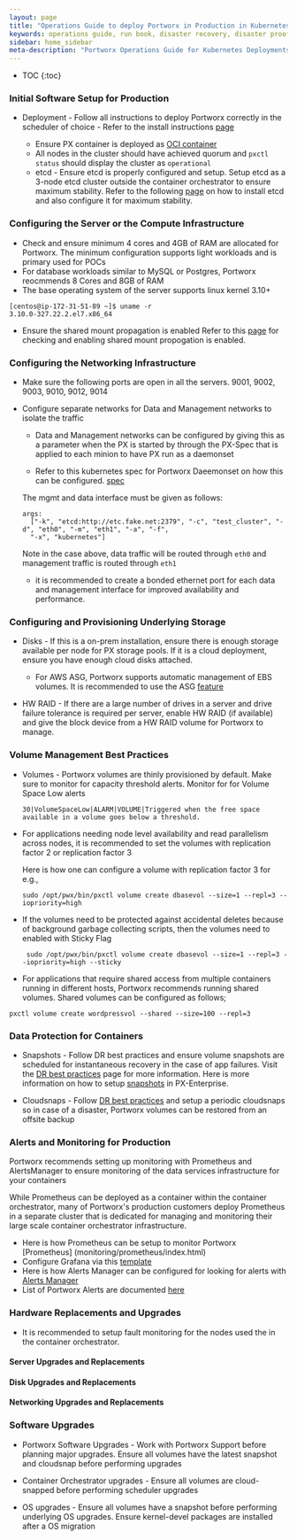 ```yaml
---
layout: page
title: "Operations Guide to deploy Portworx in Production in Kubernetes Clusters"
keywords: operations guide, run book, disaster recovery, disaster proof, site failure, node failure, power failure
sidebar: home_sidebar
meta-description: "Portworx Operations Guide for Kubernetes Deployments"
---
```


* TOC
{:toc}

### Initial Software Setup for Production

* Deployment - Follow all instructions to deploy Portworx correctly in the scheduler of choice - 
  Refer to the install instructions [page](https://docs.portworx.com/#install-with-a-container-orchestrator)
  
  * Ensure PX container is deployed as [OCI container](https://docs.portworx.com/runc/)
  * All nodes in the cluster should have achieved quorum and `pxctl status` should display the cluster as `operational`
  * etcd - Ensure etcd is properly configured and setup. Setup etcd as a 3-node etcd cluster outside the 
    container orchestrator to ensure maximum stability. Refer to the following 
    [page](https://docs.portworx.com/maintain/etcd.html) on how to install etcd and also configure it for maximum stability.

### Configuring the Server or the Compute Infrastructure

* Check and ensure minimum 4 cores and 4GB of RAM are allocated for Portworx. 
  The minimum configuration supports light workloads and is primary used for POCs
* For database workloads similar to MySQL or Postgres, Portworx reocmmends 8 Cores and 8GB of RAM
* The base operating system of the server supports linux kernel 3.10+

```
[centos@ip-172-31-51-89 ~]$ uname -r
3.10.0-327.22.2.el7.x86_64

```
* Ensure the shared mount propagation is enabled
  Refer to this [page](https://docs.portworx.com/knowledgebase/shared-mount-propogation.html#checking-whether-shared-mounts-are-enabled) for checking and enabling shared mount propogation is enabled. 

### Configuring the Networking Infrastructure

* Make sure the following ports are open in all the servers. 9001, 9002, 9003, 9010, 9012, 9014 

* Configure separate networks for Data and Management networks to isolate the traffic

  * Data and Management networks can be configured by giving this as a 
    parameter when the PX is started by through the PX-Spec that is applied to each minion to have PX run as a daemonset
    
  * Refer to this kubernetes spec for Portworx Daeemonset on how this can be configured. [spec](px-spec.yaml)
  
  The mgmt and data interface must be given as follows:
   ```
   args:
     ["-k", "etcd:http://etc.fake.net:2379", "-c", "test_cluster", "-d", "eth0", "-m", "eth1", "-a", "-f",
     "-x", "kubernetes"]
   ```
  Note in the case above, data traffic will be routed through `eth0` and management traffic is routed through `eth1`
  
  * it is recommended to create a bonded ethernet port for each data and management interface for improved availability and performance.
  
### Configuring and Provisioning Underlying Storage

* Disks - If this is a on-prem installation, ensure there is enough storage available per node for PX storage pools.
  If it is a cloud deployment, ensure you have enough cloud disks attached. 
  
  * For AWS ASG, Portworx supports automatic management of EBS volumes. 
    It is recommended to use the ASG [feature](https://docs.portworx.com/cloud/aws/asg.html)

* HW RAID - If there are a large number of drives in a server and drive failure tolerance is required per server, 
  enable HW RAID (if available) and give the block device from a HW RAID volume for Portworx to manage. 

### Volume Management Best Practices

* Volumes - Portworx volumes are thinly provisioned by default. Make sure to monitor for capacity threshold alerts. 
  Monitor for for Volume Space Low alerts
  
  ```
  30|VolumeSpaceLow|ALARM|VOLUME|Triggered when the free space available in a volume goes below a threshold.
  ```

* For applications needing node level availability and read parallelism across nodes, it is recommended to set the 
  volumes with replication factor 2 or replication factor 3
  
  Here is how one can configure a volume with replication factor 3 for e.g.,
  
  ```
  sudo /opt/pwx/bin/pxctl volume create dbasevol --size=1 --repl=3 --iopriority=high

  ```
  
* If the volumes need to be protected against accidental deletes because of background garbage collecting scripts, 
  then the volumes need to enabled with Sticky Flag
  
  ```
   sudo /opt/pwx/bin/pxctl volume create dbasevol --size=1 --repl=3 --iopriority=high --sticky

  ```
  
* For applications that require shared access from multiple containers running in different hosts, Portworx recommends running shared volumes. Shared volumes can be configured as follows;

```
pxctl volume create wordpressvol --shared --size=100 --repl=3

```

### Data Protection for Containers

* Snapshots - Follow DR best practices and ensure volume snapshots are scheduled for instantaneous recovery in the 
  case of app failures. Visit the [DR best practices](dr-best-practices.html) page for more information. 
  Here is more information on how to setup [snapshots](https://docs.portworx.com/manage/snapshots.html) in PX-Enterprise.

* Cloudsnaps - Follow [DR best practices](dr-best-practices.html) and setup a periodic cloudsnaps so in case of a disaster,
  Portworx volumes can be restored from an offsite backup

### Alerts and Monitoring for Production

Portworx recommends setting up monitoring with Prometheus and AlertsManager to ensure monitoring of the data services infrastructure for your containers

While Prometheus can be deployed as a container within the container orchestrator, many of Portworx's production customers deploy Prometheus in a separate cluster that is dedicated for managing and monitoring their large scale container orchestrator infrastructure.

  * Here is how Prometheus can be setup to monitor Portworx [Prometheus] (monitoring/prometheus/index.html)
  * Configure Grafana via this [template](monitoring/grafana/index.html)
  * Here is how Alerts Manager can be configured for looking for alerts with [Alerts Manager](monitoring/alerting.html)
  * List of Portworx Alerts are documented [here](monitoring/portworx-alerts.html)

### Hardware Replacements and Upgrades

  * It is recommended to setup fault monitoring for the nodes used the in the container orchestrator.

#### Server Upgrades and Replacements

#### Disk Upgrades and Replacements

#### Networking Upgrades and Replacements

### Software Upgrades

* Portworx Software Upgrades - Work with Portworx Support before planning major upgrades. Ensure all volumes have the 
  latest snapshot and cloudsnap before performing upgrades

* Container Orchestrator upgrades - Ensure all volumes are cloud-snapped before performing scheduler upgrades

* OS upgrades - Ensure all volumes have a snapshot before performing underlying OS upgrades. 
  Ensure kernel-devel packages are installed after a OS migration
